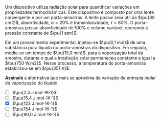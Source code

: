 Um dispositivo utiliza radiação solar para quantificar variações em propriedades termodinâmicas. Este dispositivo é composto por uma lente convergente e por um porta-amostras. A lente possui área útil de $\pu{80 cm2}$, absortividade, $\alpha = 20\%$ e transmissividade, $\tau = 80\%$. O porta-amostras possui absortividade de $100\%$ e volume variável, operando à pressão constante de $\pu{1 atm}$.



Em um procedimento experimental, injetou-se $\pu{0,1 mol}$ de uma substância pura líquida no porta-amostras do dispositivo. Em seguida, mediu-se um tempo de $\pu{15,0 min}$. para a vaporização total da amostra, durante o qual a irradiação solar permaneceu constante e igual a $\pu{750 W.m2}$. Nesse processo, a temperatura do porta-amostras estabilizou-se em $\pu{351 K}$.

**Assinale** a alternativa que mais se aproxima da variação de entropia molar de vaporização do líquido.

- [ ] $\pu{2,3 J.mol-1K-1}$
- [ ] $\pu{15,4 J.mol-1K-1}$
- [x] $\pu{123 J.mol-1K-1}$
- [ ] $\pu{154 J.mol-1K-1}$
- [ ] $\pu{90,0 J.mol-1K-1}$
